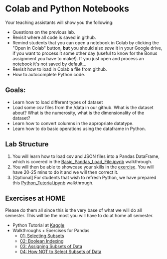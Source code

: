 # Colab and Python Notebooks

Your teaching assistants will show you the following:
- Questions on the previous lab.
- Revisit where all code is saved in github.
- Remind students that you can open a notebook in Colab by clicking the "Open in Colab" button, **but** you should also *save* it in your Google drive, if you want to process it some other day (useful to know for the Bonus assignment you have to make!). If you just open and process an notebook it's not saved by default...
- Revisit how to load in Colab a file from github.
- How to autocomplete Python code.

## Goals:

- Learn how to load different types of dataset
- Load some csv files from the /data in our github. What is the dataset about? What is the numerosity, what is the dimensionality of the dataset? 
- Learn how to convert columns in the appropriate datatype.
- Learn how to do basic operations using the dataframe in Python.

## Lab Structure
1. You will learn how to load csv and JSON files into a Pandas DataFrame, which is covered in the [Basic_Pandas_Load_File.ipynb](walkthroughs/Basic_Pandas_Load_File.ipynb) walkthrough.
2. You will then be able to showcase your skills in the [exercise](Exercices/Exercices/Exercise_1.ipynb). You will have 20-25 mins to do it and we will then correct it.
4. [Optional] For students that wish to refresh Python, we have prepared this [Python_Tutorial.ipynb](walkthroughs/Python_Tutorial.ipynb) walkthrough.

## Exercises at HOME
Please do them all since this is the very base of what we will do all semester. This will be the most you will have to do at home all semester.
- Python Tutorial at [Kaggle](https://www.kaggle.com/learn/python)
- Walkthroughs + Exercises for Pandas
    - [01: Selecting Subsets](walkthroughs/01_Selecting_Subsets_with_%5B_%5D%2C_loc_and_iloc.ipynb)
    - [02: Boolean Indexing](walkthroughs/02%20Boolean%20Indexing.ipynb)
    - [03: Assigning Subsets of Data](walkthroughs/03%20Assigning%20subsets%20of%20data.ipynb)
    - [04: How NOT to Select Subsets of Data](walkthroughs/20select%20subsets%20of%20data.ipynb)
